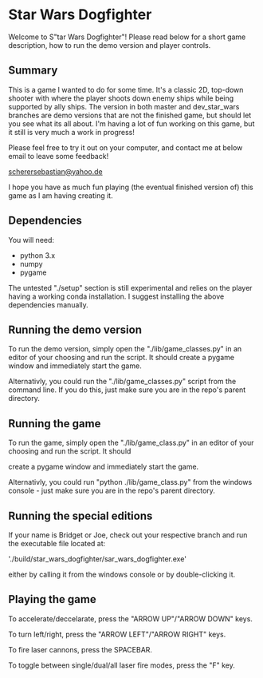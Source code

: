 # Star Wars Dogfighter

Welcome to S"tar Wars Dogfighter"! Please read below for a short game description, how to run the demo version and player controls.

## Summary

This is a game I wanted to do for some time. It's a classic 2D, top-down shooter with where the player shoots down enemy ships while being
supported by ally ships. The version in both master and dev_star_wars branches are demo versions that are not the finished game,
but should let you see what its all about. I'm having a lot of fun working on this game, but it still is very much a work in progress!

Please feel free to try it out on your computer, and contact me at below email to leave some feedback!

scherersebastian@yahoo.de

I hope you have as much fun playing (the eventual finished version of) this game as I am having creating it.

## Dependencies

You will need:

- python 3.x
- numpy
- pygame

The untested "./setup" section is still experimental and relies on the player having a working conda installation. I suggest
installing the above dependencies manually.

## Running the demo version

To run the demo version, simply open the "./lib/game_classes.py" in an editor of your choosing and run the script. It should
create a pygame window and immediately start the game.

Alternativly, you could run the "./lib/game_classes.py" script from the command line. If you do this, just make sure you are in the
repo's parent directory.

## Running the game



To run the game, simply open the "./lib/game_class.py" in an editor of your choosing and run the script. It should

create a pygame window and immediately start the game.

Alternativly, you could run "python ./lib/game_class.py" from
 the windows console - just make sure you are in the
repo's parent directory.



## Running the special editions



If your name is Bridget or Joe, check out your respective branch and run the executable file located at:

'./build/star_wars_dogfighter/sar_wars_dogfighter.exe' 

either by calling it from the windows console or by double-clicking it.



## Playing the game

To accelerate/deccelarate, press the "ARROW UP"/"ARROW DOWN" keys.

To turn left/right, press the "ARROW LEFT"/"ARROW RIGHT" keys.

To fire laser cannons, press the SPACEBAR.

To toggle between single/dual/all laser fire modes, press the "F" key.